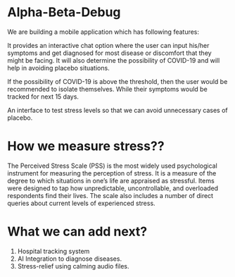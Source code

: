 # Alpha-Beta-Debug

We are building a mobile application which has following features:

It provides an interactive chat option where the user can input his/her symptoms and get diagnosed for most disease or discomfort that they might be facing. It will also determine the possibility of COVID-19 and will help in avoiding placebo situations.

If the possibility of COVID-19 is above the threshold, then the user would be recommended to isolate themselves. While their symptoms would be tracked for next 15 days.

An interface to test stress levels so that we can avoid unnecessary cases of placebo.

# How we measure stress??

The Perceived Stress Scale (PSS) is the most widely used psychological instrument for measuring the perception of stress. It is a measure of the degree to which situations in one’s life are appraised as stressful. Items were designed to tap how unpredictable, uncontrollable, and overloaded respondents find their lives. The scale also includes a number of direct queries about current levels of experienced stress.


# What we can add next?

1. Hospital tracking system
2. AI Integration to diagnose diseases.
3. Stress-relief using calming audio files.

